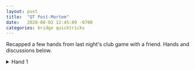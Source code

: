 ```yaml
---
layout: post
title:  "QT Post-Mortem"
date:   2020-06-02 12:45:09 -0700
categories: bridge quicktricks
---
```


Recapped a few hands from last night's club game with a friend. Hands and discussions below.

<details>
  <summary>Hand 1</summary>
  
<iframe
    src="https://www.bridgebase.com/tools/handviewer.html?lin=st||pn|granola357,dhempling,Forrest_,chlifewish|md|3S5HQT743DA8CAKT84,SKQ76HK86DQ43C652,SA98432HA92DKT9CJ,SJTHJ5DJ7652CQ973|sv|o|rh||ah|Board%201|mb|1S|mb|P|mb|2H|mb|P|mb|2S|mb|P|mb|3N|mb|P|mb|4H|mb|P|mb|P|mb|P|pc|S6|pc|SA|pc|ST|pc|S5|pc|D9|pc|D2|pc|DA|pc|D3|pc|HQ|pc|HK|pc|HA|pc|H5|pc|H9|pc|HJ|pc|H3|pc|H6|pc|SJ|pc|H4|pc|S7|pc|S2|pc|HT|pc|H8|pc|H2|pc|C3|pc|D8|pc|D4|pc|DK|pc|D5|pc|CJ|pc|CQ|pc|CA|pc|C2|pc|CK|pc|C5|pc|S3|pc|C7|pc|CT|pc|C6|pc|DT|pc|C9|pc|C8|pc|SQ|pc|S4|pc|D6|mc|12|"
    height="480"
    width="720"
    allowfullscreen="allowfullscreen">
</iframe>

> Mark should rebid 3C

*italics*

```code block```

`code word`

</details>
